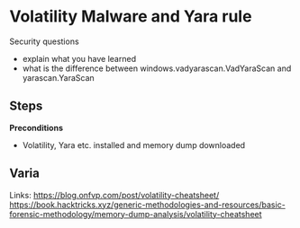 # Volatility Malware and Yara rule

Security questions

- explain what you have learned
- what is the difference between windows.vadyarascan.VadYaraScan and yarascan.YaraScan

## Steps

**Preconditions**
- Volatility, Yara etc. installed and memory dump downloaded


## Varia

Links: 
https://blog.onfvp.com/post/volatility-cheatsheet/
https://book.hacktricks.xyz/generic-methodologies-and-resources/basic-forensic-methodology/memory-dump-analysis/volatility-cheatsheet

